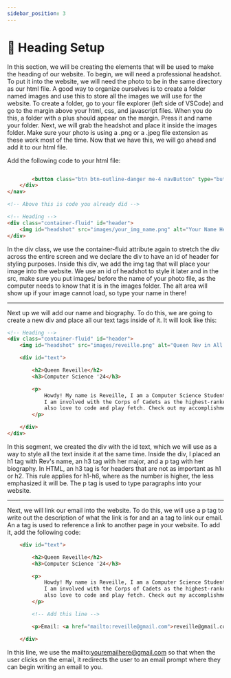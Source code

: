 ```yaml
---
sidebar_position: 3
---
```


# 👨 Heading Setup

In this section, we will be creating the elements that will be used to make the heading of our website. To begin, we will need a professional headshot. To put it into the website, we will need the photo to be in the same directory as our html file. A good way to organize ourselves is to create a folder named images and use this to store all the images we will use for the website. To create a folder, go to your file explorer (left side of VSCode) and go to the margin above your html, css, and javascript files. When you do this, a folder with a plus should appear on the margin. Press it and name your folder. Next, we will grab the headshot and place it inside the images folder. Make sure your photo is using a .png or a .jpeg file extension as these work most of the time. Now that we have this, we will go ahead and add it to our html file.

Add the following code to your html file:

``` html

        <button class="btn btn-outline-danger me-4 navButton" type="button">Resume</button>
    </div>
</nav>

<!-- Above this is code you already did -->

<!-- Heading -->
<div class="container-fluid" id="header">
    <img id="headshot" src="images/your_img_name.png" alt="Your Name Here">
</div>
```

In the div class, we use the container-fluid attribute again to stretch the div across the entire screen and we declare the div to have an id of header for styling purposes. Inside this div, we add the img tag that will place your image into the website. We use an id of headshot to style it later and in the src, make sure you put images/ before the name of your photo file, as the computer needs to know that it is in the images folder. The alt area will show up if your image cannot load, so type your name in there!

---

Next up we will add our name and biography. To do this, we are going to create a new div and place all our text tags inside of it. It will look like this:

``` html
<!-- Heading -->
<div class="container-fluid" id="header">
    <img id="headshot" src="images/reveille.png" alt="Queen Rev in All her Glory">

    <div id="text">

        <h2>Queen Reveille</h2>
        <h3>Computer Science '24</h3>

        <p>
            Howdy! My name is Reveille, I am a Computer Science Student at Texas A&M. 
            I am involved with the Corps of Cadets as the highest-ranked member. I 
            also love to code and play fetch. Check out my accomplishments below!
        </p>

    </div>
</div>
```

In this segment, we created the div with the id text, which we will use as a way to style all the text inside it at the same time. Inside the div, I placed an h1 tag with Rev's name, an h3 tag with her major, and a p tag with her biography. In HTML, an h3 tag is for headers that are not as important as h1 or h2. This rule applies for h1-h6, where as the number is higher, the less emphasized it will be. The p tag is used to type paragraphs into your website.

---

Next, we will link our email into the website. To do this, we will use a p tag to write out the description of what the link is for and an a tag to link our email. An a tag is used to reference a link to another page in your website. To add it, add the following code:

``` html
    <div id="text">

        <h2>Queen Reveille</h2>
        <h3>Computer Science '24</h3>

        <p>
            Howdy! My name is Reveille, I am a Computer Science Student at Texas A&M. 
            I am involved with the Corps of Cadets as the highest-ranked member. I 
            also love to code and play fetch. Check out my accomplishments below!
        </p>

        <!-- Add this line -->

        <p>Email: <a href="mailto:reveille@gmail.com">reveille@gmail.com</a></p>

    </div>
```

In this line, we use the mailto:youremailhere@gmail.com so that when the user clicks on the email, it redirects the user to an email prompt where they can begin writing an email to you.